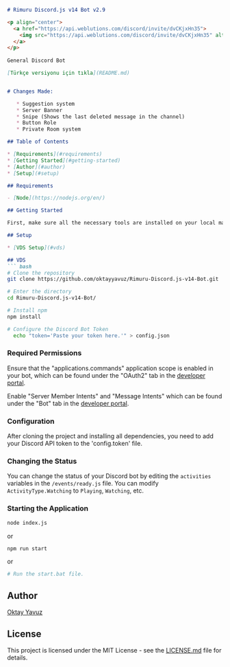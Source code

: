 ```markdown
# Rimuru Discord.js v14 Bot v2.9

<p align="center">
  <a href="https://api.weblutions.com/discord/invite/dvCKjxHn35">
    <img src="https://api.weblutions.com/discord/invite/dvCKjxHn35" alt="Rimuru Shop Discord" />
  </a>
</p>
 
General Discord Bot

[Türkçe versiyonu için tıkla](README.md)


# Changes Made:

   * Suggestion system
   * Server Banner
   * Snipe (Shows the last deleted message in the channel)
   * Button Role
   * Private Room system

## Table of Contents

* [Requirements](#requirements)
* [Getting Started](#getting-started)
* [Author](#author)
* [Setup](#setup)

## Requirements

- [Node](https://nodejs.org/en/) 

## Getting Started

First, make sure all the necessary tools are installed on your local machine, and then follow these steps.

## Setup

* [VDS Setup](#vds)

## VDS
``` bash
# Clone the repository
git clone https://github.com/oktayyavuz/Rimuru-Discord.js-v14-Bot.git

# Enter the directory
cd Rimuru-Discord.js-v14-Bot/

# Install npm
npm install

# Configure the Discord Bot Token
  echo "token='Paste your token here.'" > config.json
```

### Required Permissions

Ensure that the "applications.commands" application scope is enabled in your bot, which can be found under the "OAuth2" tab in the [developer portal](https://discord.com/developers/applications/).

Enable "Server Member Intents" and "Message Intents" which can be found under the "Bot" tab in the [developer portal](https://discord.com/developers/applications/).

### Configuration

After cloning the project and installing all dependencies, you need to add your Discord API token to the 'config.token' file.

### Changing the Status

You can change the status of your Discord bot by editing the `activities` variables in the `/events/ready.js` file. You can modify `ActivityType.Watching` to `Playing`, `Watching`, etc.

### Starting the Application

```bash
node index.js
```
or 

```bash
npm run start
```
or 

```bash
# Run the start.bat file.
```

## Author

[Oktay Yavuz](https://oktaydev.com.tr/)

## License

This project is licensed under the MIT License - see the [LICENSE.md](LICENSE) file for details.
```